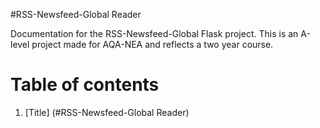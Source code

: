 #RSS-Newsfeed-Global Reader 

Documentation for the RSS-Newsfeed-Global Flask project. This is an A-level project made for AQA-NEA and reflects a two year course.


# Table of contents
1. [Title] (#RSS-Newsfeed-Global Reader)
